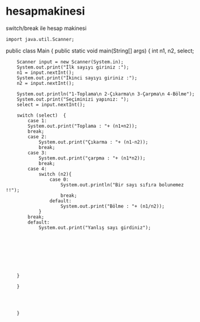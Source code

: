 # hesapmakinesi
switch/break ile hesap makinesi

    import java.util.Scanner;
public class Main {
    public static void main(String[] args) {
        int n1, n2, select;

        Scanner input = new Scanner(System.in);
        System.out.print("İlk sayıyı giriniz :");
        n1 = input.nextInt();
        System.out.print("İkinci sayıyı giriniz :");
        n2 = input.nextInt();

        System.out.println("1-Toplama\n 2-Çıkarma\n 3-Çarpma\n 4-Bölme");
        System.out.print("Seçiminizi yapınız: ");
        select = input.nextInt();

        switch (select)  {
            case 1:
            System.out.print("Toplama : "+ (n1+n2));
            break;
            case 2:
                System.out.print("Çıkarma : "+ (n1-n2));
                break;
            case 3:
                System.out.print("çarpma : "+ (n1*n2));
                break;
            case 4:
                switch (n2){
                    case 0:
                        System.out.println("Bir sayı sıfıra bolunemez !!");
                        break;
                    default:
                        System.out.print("Bölme : "+ (n1/n2));
                }
            break;
            default:
                System.out.print("Yanlış sayı girdiniz");








        }

        }




        }

